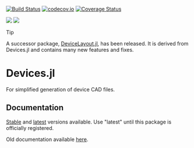 [![Build Status](https://travis-ci.org/PainterQubits/Devices.jl.svg?branch=master)](https://travis-ci.org/PainterQubits/Devices.jl)
[![codecov.io](http://codecov.io/github/PainterQubits/Devices.jl/coverage.svg?branch=master)](http://codecov.io/github/PainterQubits/Devices.jl?branch=master)
[![Coverage Status](https://coveralls.io/repos/github/PainterQubits/Devices.jl/badge.svg?branch=master)](https://coveralls.io/github/PainterQubits/Devices.jl?branch=master)

[![](https://img.shields.io/badge/docs-stable-blue.svg)](https://painterqubits.github.io/Devices.jl/stable)
[![](https://img.shields.io/badge/docs-latest-blue.svg)](https://painterqubits.github.io/Devices.jl/latest)

> [!TIP]
> A successor package, [DeviceLayout.jl](https://github.com/aws-cqc/DeviceLayout.jl), has been released. It is derived from Devices.jl and contains many new features and fixes.

# Devices.jl

For simplified generation of device CAD files.

## Documentation

[Stable](http://painterqubits.github.io/Devices.jl/stable) and
[latest](https://painterqubits.github.io/Devices.jl/latest) versions available. Use "latest" until this package is officially registered.

Old documentation available [here](https://painterqubits.github.io/Devices.jl/).
